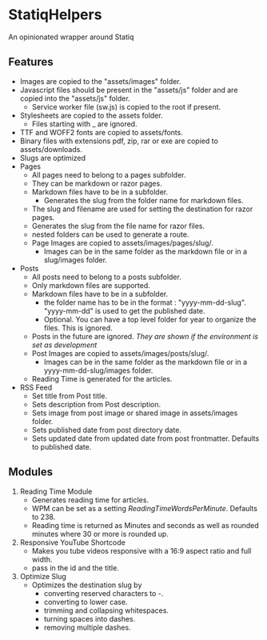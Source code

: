 # StatiqHelpers

An opinionated wrapper around Statiq

## Features

- Images are copied to the "assets/images" folder.
- Javascript files should be present in the "assets/js" folder and are copied into the "assets/js" folder.
    - Service worker file (sw.js) is copied to the root if present.
- Stylesheets are copied to the assets folder.
    - Files starting with _ are ignored.
- TTF and WOFF2 fonts are copied to assets/fonts.
- Binary files with extensions pdf, zip, rar or exe are copied to assets/downloads.
- Slugs are optimized
- Pages
    - All pages need to belong to a pages subfolder.
    - They can be markdown or razor pages.
    - Markdown files have to be in a subfolder.
        - Generates the slug from the folder name for markdown files.
    - The slug and filename are used for setting the destination for razor pages.
    - Generates the slug from the file name for razor files.
    - nested folders can be used to generate a route.
    - Page Images are copied to assets/images/pages/slug/.
        - Images can be in the same folder as the markdown file or in a slug/images folder.
- Posts
    - All posts need to belong to a posts subfolder.
    - Only markdown files are supported.
    - Markdown files have to be in a subfolder.
        - the folder name has to be in the format : "yyyy-mm-dd-slug". "yyyy-mm-dd" is used to get the published date.
        - Optional. You can have a top level folder for year to organize the files. This is ignored.
    - Posts in the future are ignored. *They are shown if the environment is set as development*
    - Post Images are copied to assets/images/posts/slug/.
        - Images can be in the same folder as the markdown file or in a yyyy-mm-dd-slug/images folder.
    - Reading Time is generated for the articles.
- RSS Feed
    - Set title from Post title.
    - Sets description from Post description.
    - Sets image from post image or shared image in assets/images folder.
    - Sets published date from post directory date.
    - Sets updated date from updated date from post frontmatter. Defaults to published date.

## Modules

1. Reading Time Module
    - Generates reading time for articles.
    - WPM can be set as a setting  *ReadingTimeWordsPerMinute*. Defaults to 238.
    - Reading time is returned as Minutes and seconds as well as rounded minutes where 30 or more is rounded up.
2. Responsive YouTube Shortcode
    - Makes you tube videos responsive with a 16:9 aspect ratio and full width.
    - pass in the id and the title.
3. Optimize Slug
   - Optimizes the destination slug by 
     - converting reserved characters to -.
     - converting to lower case.
     - trimming and collapsing whitespaces.
     - turning spaces into dashes.
     - removing multiple dashes.
